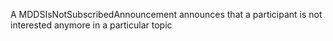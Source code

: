 A MDDSIsNotSubscribedAnnouncement  announces that a participant is not interested anymore in a particular topic 
